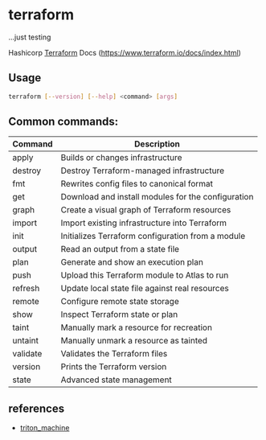 # terraform
...just testing

Hashicorp [Terraform](https://www.terraform.io)
Docs (https://www.terraform.io/docs/index.html)

## Usage
```bash
terraform [--version] [--help] <command> [args]
```

## Common commands:
Command           | Description
------------------|-------------------------------------------------------------
apply             | Builds or changes infrastructure
destroy           | Destroy Terraform-managed infrastructure
fmt               | Rewrites config files to canonical format
get               | Download and install modules for the configuration
graph             | Create a visual graph of Terraform resources
import            | Import existing infrastructure into Terraform
init              | Initializes Terraform configuration from a module
output            | Read an output from a state file
plan              | Generate and show an execution plan
push              | Upload this Terraform module to Atlas to run
refresh           | Update local state file against real resources
remote            | Configure remote state storage
show              | Inspect Terraform state or plan
taint             | Manually mark a resource for recreation
untaint           | Manually unmark a resource as tainted
validate          | Validates the Terraform files
version           | Prints the Terraform version
state             | Advanced state management

## references
- [triton_machine](https://www.terraform.io/docs/providers/triton/r/triton_machine.html)
